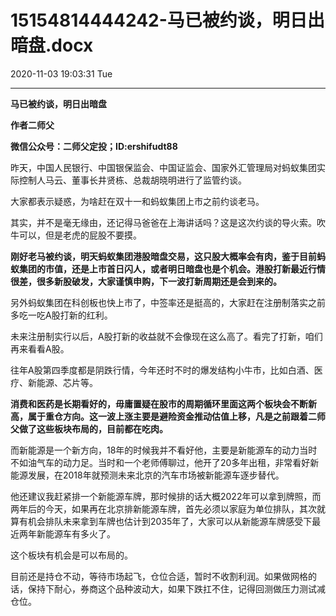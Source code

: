 # 15154814444242-马已被约谈，明日出暗盘.docx

2020-11-03 19:03:31 Tue

----

__马已被约谈，明日出暗盘__

__作者二师父__

__微信公众号：二师父定投；ID:ershifudt88__

昨天，中国人民银行、中国银保监会、中国证监会、国家外汇管理局对蚂蚁集团实际控制人马云、董事长井贤栋、总裁胡晓明进行了监管约谈。

大家都表示疑惑，为啥赶在双十一和蚂蚁集团上市之前约谈老马。

其实，并不是毫无缘由，还记得马爸爸在上海讲话吗？这是这次约谈的导火索。吹牛可以，但是老虎的屁股不要摸。

__刚好老马被约谈，明天蚂蚁集团港股暗盘交易，这只股大概率会有肉，鉴于目前蚂蚁集团的市值，还是上市首日闪人，或者明日暗盘也是个机会。港股打新最近行情很差，很多新股破发，大家谨慎申购，下一波打新周期还是会到来的。__

另外蚂蚁集团在科创板也快上市了，中签率还是挺高的，大家赶在注册制落实之前多吃一吃A股打新的红利。

未来注册制实行以后，A股打新的收益就不会像现在这么高了。看完了打新，咱们再来看看A股。

往年A股第四季度都是阴跌行情，今年还时不时的爆发结构小牛市，比如白酒、医疗、新能源、芯片等。

__消费和医药是长期看好的，毋庸置疑在股市的周期循环里面这两个板块会不断新高，属于重仓方向。这一波上涨主要是避险资金推动估值上移，凡是之前跟着二师父做了这些板块布局的，目前都在吃肉。__

而新能源是一个新方向，18年的时候我并不看好他，主要是新能源车的动力当时不如油气车的动力足。当时和一个老师傅聊过，他开了20多年出租，非常看好新能源发展，在2018年就预测未来北京的汽车市场被新能源车逐步替代。

他还建议我赶紧排一个新能源车牌，那时候排的话大概2022年可以拿到牌照，而两年后的今天，如果再在北京排新能源车牌，首先必须以家庭为单位排队，其次就算有机会排队未来拿到车牌也估计到2035年了，大家可以从新能源车牌感受下最近两年新能源车有多火了。

这个板块有机会是可以布局的。

目前还是持仓不动，等待市场起飞，仓位合适，暂时不收割利润。如果做网格的话，保持下耐心，券商这个品种波动大，如果下跌扛不住，记得回测做压力测试减仓位。

